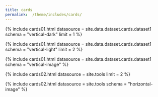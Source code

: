 ```yaml
---
title: cards
permalink:  /theme/includes/cards/
---
```

<!-- v1.2.117 pages/theme/includes/cards.md
-->

{% include cards01.html datasource = site.data.dataset.cards.dataset1 schema = "vertical-dark" limit = 1 %}

{% include cards01.html datasource = site.data.dataset.cards.dataset1 schema = "vertical-light" limit = 2 %}

{% include cards01.html datasource = site.data.dataset.cards.dataset1 schema = "vertical-image" %}

{% include cards02.html datasource = site.tools limit = 2 %}

{% include cards02.html datasource = site.tools schema = "horizontal-image"  %}
